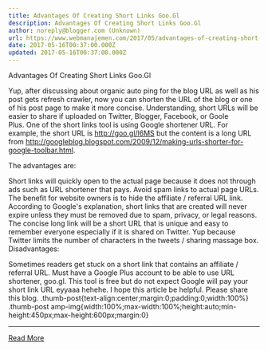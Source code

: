 ```yaml
---
title: Advantages Of Creating Short Links Goo.Gl
description: Advantages Of Creating Short Links Goo.Gl
author: noreply@blogger.com (Unknown)
url: https://www.webmanajemen.com/2017/05/advantages-of-creating-short-links-googl.html
date: 2017-05-16T00:37:00.000Z
updated: 2017-05-16T00:37:00.000Z
---
```


Advantages Of Creating Short Links Goo.Gl


Yup, after discussing about organic auto ping for the blog URL as well as his post gets refresh crawler, now you can shorten the URL of the blog or one of his post page to make it more concise. Understanding, short URLs will be easier to share if uploaded on Twitter, Blogger, Facebook, or Goole Plus. One of the short links tool is using Google shortener URL. For example, the short URL is http://goo.gl/l6MS but the content is a long URL from http://googleblog.blogspot.com/2009/12/making-urls-shorter-for-google-toolbar.html.

The advantages are:

Short links will quickly open to the actual page because it does not through ads such as URL shortener that pays.
Avoid spam links to actual page URLs.
The benefit for website owners is to hide the affiliate / referral URL link.
According to Google's explanation, short links that are created will never expire unless they must be removed due to spam, privacy, or legal reasons.
The concise long link will be a short URL that is unique and easy to remember everyone especially if it is shared on Twitter. Yup because Twitter limits the number of characters in the tweets / sharing massage box.
Disadvantages:

Sometimes readers get stuck on a short link that contains an affiliate / referral URL.
Must have a Google Plus account to be able to use URL shortener, goo.gl.
This tool is free but do not expect Google will pay your short link URL eyyaaa hehehe.
I hope this article be helpful. Please share this blog.
.thumb-post{text-align:center;margin:0;padding:0;width:100%} .thumb-post amp-img{width:100%;max-width:100%;height:auto;min-height:450px;max-height:600px;margin:0}<hr/> <a href="https://www.webmanajemen.com/2017/05/advantages-of-creating-short-links-googl.html" rel="follow" class="button" id="read-more">Read More</a>